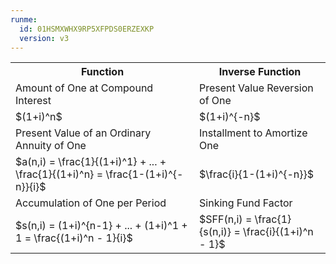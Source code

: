 ```yaml
---
runme:
  id: 01HSMXWHX9RP5XFPDS0ERZEXKP
  version: v3
---
```


<table>
  <tr>
    <th>Function</th>
    <th>Inverse Function</th>
  </tr>
  <tr>
    <td>Amount of One at Compound Interest</td>
    <td>Present Value Reversion of One</td>
  </tr>
  <tr>
    <td>$(1+i)^n$</td>
    <td>$(1+i)^{-n}$</td>
  </tr>
  <tr>
    <td>Present Value of an Ordinary Annuity of One</td>
    <td>Installment to Amortize One</td>
  </tr>
  <tr>
    <td>$a(n,i) = \frac{1}{(1+i)^1} + ... + \frac{1}{(1+i)^n} = \frac{1-(1+i)^{-n}}{i}$</td>
    <td>$\frac{i}{1-(1+i)^{-n}}$</td>
  </tr>
  <tr>
    <td>Accumulation of One per Period</td>
    <td>Sinking Fund Factor</td>
  </tr>
  <tr>
    <td>$s(n,i) = (1+i)^{n-1} + ... + (1+i)^1 + 1 = \frac{(1+i)^n - 1}{i}$</td>
    <td>$SFF(n,i) = \frac{1}{s(n,i)} = \frac{i}{(1+i)^n - 1}$</td>
  </tr>
</table>